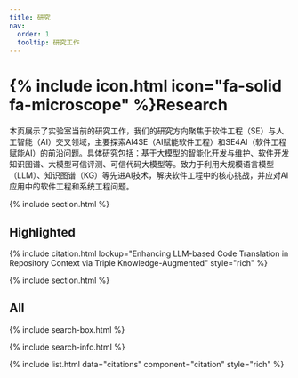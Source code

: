 ```yaml
---
title: 研究
nav:
  order: 1
  tooltip: 研究工作
---
```


# {% include icon.html icon="fa-solid fa-microscope" %}Research

本页展示了实验室当前的研究工作，我们的研究方向聚焦于软件工程（SE）与人工智能（AI）交叉领域，主要探索AI4SE（AI赋能软件工程）和SE4AI（软件工程赋能AI）的前沿问题。具体研究包括：基于大模型的智能化开发与维护、软件开发知识图谱、大模型可信评测、可信代码大模型等。致力于利用大规模语言模型（LLM）、知识图谱（KG）等先进AI技术，解决软件工程中的核心挑战，并应对AI应用中的软件工程和系统工程问题。

{% include section.html %}

## Highlighted

{% include citation.html lookup="Enhancing LLM-based Code Translation in Repository Context via Triple Knowledge-Augmented" style="rich" %}

{% include section.html %}

## All

{% include search-box.html %}

{% include search-info.html %}

{% include list.html data="citations" component="citation" style="rich" %}
